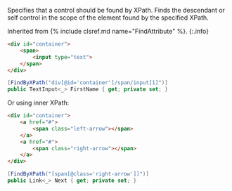 Specifies that a control should be found by XPath. Finds the descendant or self control in the scope of the element found by the specified XPath.

Inherited from {% include clsref.md name="FindAttribute" %}.
{:.info}

```html
<div id="container">
    <span>
        <input type="text">
    </span>
</div>
```
```cs
[FindByXPath("div[@id='container']/span/input[1]")]
public TextInput<_> FirstName { get; private set; }
```

Or using inner XPath:

```html
<div id="container">
    <a href="#">
        <span class="left-arrow"></span>
    </a>
    <a href="#">
        <span class="right-arrow"></span>
    </a>
</div>
```
```cs
[FindByXPath("[span[@class='right-arrow']]")]
public Link<_> Next { get; private set; }
```